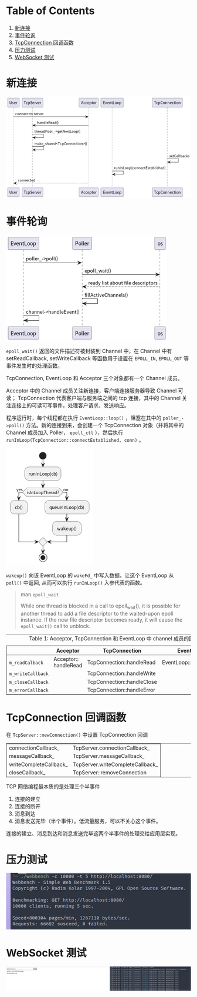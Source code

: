 
# Table of Contents

1.  [新连接](#org0ee456d)
2.  [事件轮询](#org719bab5)
3.  [TcpConnection 回调函数](#orgde78ce8)
4.  [压力测试](#orgf190389)
5.  [WebSocket 测试](#org9bb68f2)



<a id="org0ee456d"></a>

# 新连接

![img](assets/newconnection.jpg)


<a id="org719bab5"></a>

# 事件轮询

![img](assets/event_poll.jpg)

`epoll_wait()` 返回的文件描述符被封装到 Channel 中，在 Channel 中有 setReadCallback, setWriteCallback 等函数用于设置在 `EPOLL_IN`, `EPOLL_OUT` 等事件发生时的处理函数。

TcpConnection, EventLoop 和 Acceptor 三个对象都有一个 Channel 成员。

Acceptor 中的 Channel 成员关注新连接，客户端连接服务器导致 Channel 可读； TcpConnection 代表客户端与服务端之间的 tcp 连接，其中的 Channel 关注连接上的可读可写事件，处理客户请求，发送响应。

程序运行时，每个线程都在执行 `EventLoop::loop()` ，阻塞在其中的 `poller_->poll()` 方法。新的连接到来，会创建一个 TcpConnection 对象（并将其中的 Channel 成员加入 Poller， `epoll_ctl` ），然后执行 `runInLoop(TcpConnection::connectEstablished, conn)` 。

![img](assets/runInLoop.jpg)

`wakeup()` 向该 EventLoop 的 `wakeFd_` 中写入数据，让这个 EventLoop 从 `poll()` 中返回, 从而可以执行 `runInLoop()` 入参代表的函数。

> man `epoll_wait`
> 
> While one thread is blocked in a call to epoll<sub>wait</sub>(), it is possible for another thread to add a file descriptor to the waited-upon epoll instance.  If the new file descriptor becomes ready, it will cause the `epoll_wait()` call to unblock.

<table border="2" cellspacing="0" cellpadding="6" rules="groups" frame="hsides">
<caption class="t-above"><span class="table-number">Table 1:</span> Acceptor, TcpConnection 和 EventLoop 中 channel 成员的回调</caption>

<colgroup>
<col  class="org-left" />

<col  class="org-left" />

<col  class="org-left" />

<col  class="org-left" />
</colgroup>
<thead>
<tr>
<th scope="col" class="org-left">&#xa0;</th>
<th scope="col" class="org-left">Acceptor</th>
<th scope="col" class="org-left">TcpConnection</th>
<th scope="col" class="org-left">EventLoop</th>
</tr>
</thead>

<tbody>
<tr>
<td class="org-left"><code>m_readCalback</code></td>
<td class="org-left">Acceptor:: handleRead</td>
<td class="org-left">TcpConnection::handleRead</td>
<td class="org-left">EventLoop::handleRead</td>
</tr>


<tr>
<td class="org-left"><code>m_writeCallback</code></td>
<td class="org-left">&#xa0;</td>
<td class="org-left">TcpConnection::handleWrite</td>
<td class="org-left">&#xa0;</td>
</tr>


<tr>
<td class="org-left"><code>m_closeCallback</code></td>
<td class="org-left">&#xa0;</td>
<td class="org-left">TcpConnection::handleClose</td>
<td class="org-left">&#xa0;</td>
</tr>


<tr>
<td class="org-left"><code>m_errorCallback</code></td>
<td class="org-left">&#xa0;</td>
<td class="org-left">TcpConnection::handleError</td>
<td class="org-left">&#xa0;</td>
</tr>
</tbody>
</table>


<a id="orgde78ce8"></a>

# TcpConnection 回调函数

在 `TcpServer::newConnection()` 中设置 TcpConnection 回调

<table border="2" cellspacing="0" cellpadding="6" rules="groups" frame="hsides">


<colgroup>
<col  class="org-left" />

<col  class="org-left" />
</colgroup>
<tbody>
<tr>
<td class="org-left">connectionCallback_</td>
<td class="org-left">TcpServer.connectionCallback_</td>
</tr>


<tr>
<td class="org-left">messageCallback_</td>
<td class="org-left">TcpServer.messageCallback_</td>
</tr>


<tr>
<td class="org-left">writeCompleteCallback_</td>
<td class="org-left">TcpServer.writeCompleteCallback_</td>
</tr>


<tr>
<td class="org-left">closeCallback_</td>
<td class="org-left">TcpServer::removeConnection</td>
</tr>
</tbody>
</table>

TCP 网络编程最本质的是处理三个半事件

1.  连接的建立
2.  连接的断开
3.  消息到达
4.  消息发送完毕（半个事件）。低流量服务，可以不关心这个事件。

连接的建立、消息到达和消息发送完毕这两个半事件的处理交给应用层实现。


<a id="orgf190389"></a>

# 压力测试

![img](assets/webbench_test.png)


<a id="org9bb68f2"></a>

# WebSocket 测试

![img](assets/websocket_test.png)

